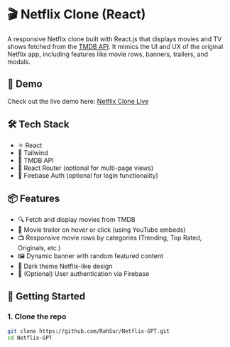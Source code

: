 # 🎬 Netflix Clone (React)

A responsive Netflix clone built with React.js that displays movies and TV shows fetched from the [TMDB API](https://www.themoviedb.org/documentation/api). It mimics the UI and UX of the original Netflix app, including features like movie rows, banners, trailers, and modals.

## 🚀 Demo

Check out the live demo here: [Netflix Clone Live](https://nettflix-gpt.web.app/)

## 🛠 Tech Stack

- ⚛️ React
- 🎨 Tailwind
- 🍿 TMDB API
- 🔄 React Router (optional for multi-page views)
- 🔐 Firebase Auth (optional for login functionality)

## 📦 Features

- 🔍 Fetch and display movies from TMDB
- 🎥 Movie trailer on hover or click (using YouTube embeds)
- 📺 Responsive movie rows by categories (Trending, Top Rated, Originals, etc.)
- 🖼 Dynamic banner with random featured content
- 🌙 Dark theme Netflix-like design
- 🔐 (Optional) User authentication via Firebase

## 🧰 Getting Started

### 1. Clone the repo

```bash
git clone https://github.com/RahSur/Netflix-GPT.git
cd Netflix-GPT
```
